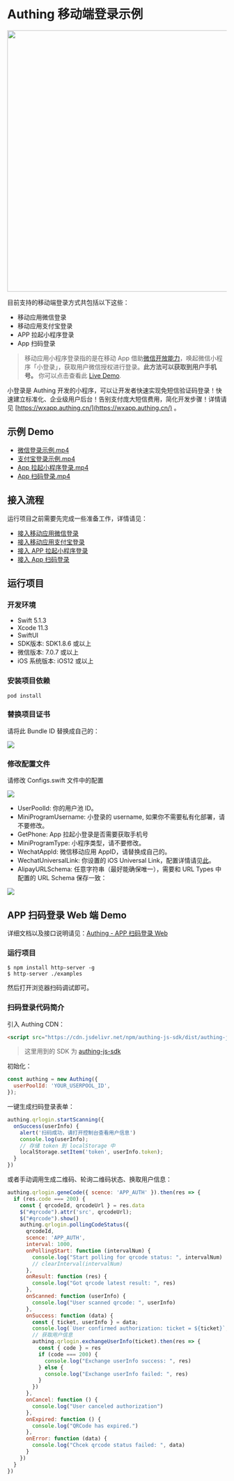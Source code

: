 # Authing 移动端登录示例

<img src="https://cdn.authing.cn/blog/20200229192013.png" height="600px" align="center">

目前支持的移动端登录方式共包括以下这些：

- 移动应用微信登录
- 移动应用支付宝登录
- APP 拉起小程序登录
- App 扫码登录

> 移动应用小程序登录指的是在移动 App 借助[微信开放能力](https://developers.weixin.qq.com/doc/oplatform/Mobile_App/Launching_a_Mini_Program/Launching_a_Mini_Program.html)，唤起微信小程序「小登录」，获取用户微信授权进行登录。**此方法可以获取到用户手机号。** 你可以点击查看此 [Live Demo](https://cdn.authing.cn/docs/1582853403868656.mp4).

小登录是 Authing 开发的小程序，可以让开发者快速实现免短信验证码登录！快速建立标准化、企业级用户后台！告别支付庞大短信费用，简化开发步骤！详情请见 [https://wxapp.authing.cn/](https://wxapp.authing.cn/) 。

## 示例 Demo

- [微信登录示例.mp4](https://cdn.authing.cn/%E5%BE%AE%E4%BF%A1%E7%99%BB%E5%BD%95.MP4)
- [支付宝登录示例.mp4](https://cdn.authing.cn/%E6%94%AF%E4%BB%98%E5%AE%9D%E7%99%BB%E5%BD%95.MP4)
- [App 拉起小程序登录.mp4](https://cdn.authing.cn/%E5%B0%8F%E7%A8%8B%E5%BA%8F%E7%99%BB%E5%BD%95.MP4)
- [App 扫码登录.mp4](https://cdn.authing.cn/App%E6%89%AB%E7%A0%81%E7%99%BB%E5%BD%95.MP4)

## 接入流程

运行项目之前需要先完成一些准备工作，详情请见：

- [接入移动应用微信登录](https://docs.authing.cn/authing/social-login/mobile/wechat-mobile)
- [接入移动应用支付宝登录](https://docs.authing.cn/authing/social-login/mobile/alipay)
- [接入 APP 拉起小程序登录](https://docs.authing.cn/authing/social-login/miniprogram/app2wxapp)
- [接入 App 扫码登录](https://docs.authing.cn/authing/scan-qrcode/app-qrcode)


## 运行项目

### 开发环境

- Swift 5.1.3
- Xcode 11.3
- SwiftUI
- SDK版本: SDK1.8.6 或以上
- 微信版本: 7.0.7 或以上
- iOS 系统版本: iOS12 或以上


### 安装项目依赖

```
pod install
```

### 替换项目证书

请将此 Bundle ID 替换成自己的：

![](https://cdn.authing.cn/blog/20200229185718.png)


### 修改配置文件

请修改 Configs.swift 文件中的配置

![](https://cdn.authing.cn/blog/20200229185827.png)

- UserPoolId: 你的用户池 ID。
- MiniProgramUsername: 小登录的 username, 如果你不需要私有化部署，请不要修改。
- GetPhone: App 拉起小登录是否需要获取手机号
- MiniProgramType: 小程序类型，请不要修改。
- WechatAppId: 微信移动应用 AppID，请替换成自己的。
- WechatUniversalLink: 你设置的 iOS Universal Link，配置详情请见[此](https://docs.authing.cn/authing/social-login/mobile/wechat-mobile)。
- AlipayURLSchema: 任意字符串（最好能确保唯一），需要和 URL Types 中配置的 URL Schema 保存一致：

![](https://cdn.authing.cn/blog/20200229190253.png)

## APP 扫码登录 Web 端 Demo

详细文档以及接口说明请见：[Authing - APP 扫码登录 Web](https://docs.authing.cn/authing/scan-qrcode/app-qrcode)

### 运行项目

```shell
$ npm install http-server -g
$ http-server ./examples 
```

然后打开浏览器扫码调试即可。

### 扫码登录代码简介

引入 Authing CDN：

```html
<script src="https://cdn.jsdelivr.net/npm/authing-js-sdk/dist/authing-js-sdk-browser.min.js"></script>
```

> 这里用到的 SDK 为 [authing-js-sdk](https://github.com/authing/authing.js)

初始化：

```javascript
const authing = new Authing({
  userPoolId: 'YOUR_USERPOOL_ID',
});
```

一键生成扫码登录表单：

```javascript
authing.qrlogin.startScanning({
  onSuccess(userInfo) {
    alert('扫码成功，请打开控制台查看用户信息')
    console.log(userInfo);
    // 存储 token 到 localStorage 中
    localStorage.setItem('token', userInfo.token);
  }
})
```

或者手动调用生成二维码、轮询二维码状态、换取用户信息：

```javascript
authing.qrlogin.geneCode({ scence: 'APP_AUTH' }).then(res => {
  if (res.code === 200) {
    const { qrcodeId, qrcodeUrl } = res.data
    $("#qrcode").attr('src', qrcodeUrl);
    $("#qrcode").show()
    authing.qrlogin.pollingCodeStatus({
      qrcodeId,
      scence: 'APP_AUTH',
      interval: 1000,
      onPollingStart: function (intervalNum) {
        console.log("Start polling for qrcode status: ", intervalNum)
        // clearInterval(intervalNum)
      },
      onResult: function (res) {
        console.log("Got qrcode latest result: ", res)
      },
      onScanned: function (userInfo) {
        console.log("User scanned qrcode: ", userInfo)
      },
      onSuccess: function (data) {
        const { ticket, userInfo } = data;
        console.log(`User confirmed authorization: ticket = ${ticket}`, userInfo)
        // 获取用户信息
        authing.qrlogin.exchangeUserInfo(ticket).then(res => {
          const { code } = res
          if (code === 200) {
            console.log("Exchange userInfo success: ", res)
          } else {
            console.log("Exchange userInfo failed: ", res)
          }
        })
      },
      onCancel: function () {
        console.log("User canceled authorization")
      },
      onExpired: function () {
        console.log("QRCode has expired.")
      },
      onError: function (data) {
        console.log("Chcek qrcode status failed: ", data)
      }
    })
  }
})
```
